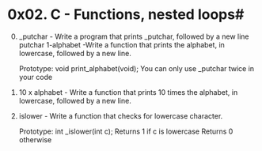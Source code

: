 # 0x02. C - Functions, nested loops#
0. _putchar  - Write a program that prints _putchar, followed by a new line
putchar
1-alphabet -Write a function that prints the alphabet, in lowercase, followed by a new line.

    Prototype: void print_alphabet(void);
    You can only use _putchar twice in your code
2. 10 x alphabet  - Write a function that prints 10 times the alphabet, in lowercase, followed by a new line.

3. islower - Write a function that checks for lowercase character.

    Prototype: int _islower(int c);
    Returns 1 if c is lowercase
    Returns 0 otherwise

